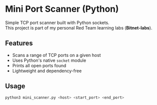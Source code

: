 # Mini Port Scanner (Python)

Simple TCP port scanner built with Python sockets.  
This project is part of my personal Red Team learning labs (**Bitnet-labs**).

## Features
- Scans a range of TCP ports on a given host
- Uses Python's native `socket` module
- Prints all open ports found
- Lightweight and dependency-free

## Usage

```bash
python3 mini_scanner.py <host> <start_port> <end_port>

